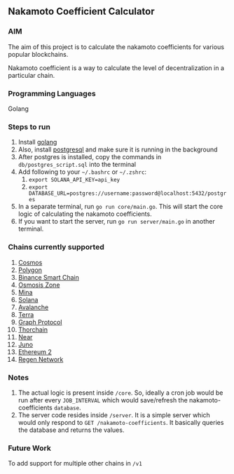 ## Nakamoto Coefficient Calculator

### AIM

The aim of this project is to calculate the nakamoto coefficients for various popular blockchains.

Nakamoto coefficient is a way to calculate the level of decentralization in a particular chain.

### Programming Languages

Golang

### Steps to run

1. Install [golang](https://go.dev/doc/install)
2. Also, install [postgresql](https://www.postgresql.org/download/) and make sure it is running in the background
3. After postgres is installed, copy the commands in `db/postgres_script.sql` into the terminal
4. Add following to your `~/.bashrc` or `~/.zshrc`:
   1. `export SOLANA_API_KEY=api_key`
   2. `export DATABASE_URL=postgres://username:password@localhost:5432/postgres`
5. In a separate terminal, run `go run core/main.go`. This will start the core logic of calculating the nakamoto coefficients.
6. If you want to start the server, run `go run server/main.go` in another terminal.

### Chains currently supported

1. [Cosmos](https://cosmos.network/)
2. [Polygon](https://polygon.technology/)
3. [Binance Smart Chain](https://www.binance.com)
4. [Osmosis Zone](https://osmosis.zone/)
5. [Mina](https://minaprotocol.com/)
6. [Solana](https://solana.com/)
7. [Avalanche](https://www.avax.network/)
8. [Terra](https://www.terra.money/)
9. [Graph Protocol](https://thegraph.com/)
10. [Thorchain](https://www.thorchain.com/)
11. [Near](https://near.org/)
12. [Juno](https://www.junonetwork.io/)
13. [Ethereum 2](https://ethereum.org/)
14. [Regen Network](https://www.regen.network/)

### Notes

1. The actual logic is present inside `/core`. So, ideally a cron job would be run after every `JOB_INTERVAL` which would save/refresh the nakamoto-coefficients `database`.
2. The server code resides inside `/server`. It is a simple server which would only respond to `GET /nakamoto-coefficients`. It basically queries the database and returns the values.

### Future Work

To add support for multiple other chains in `/v1`
